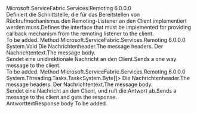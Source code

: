 <Type Name="IServiceRemotingCallbackClient" FullName="Microsoft.ServiceFabric.Services.Remoting.V1.IServiceRemotingCallbackClient">
  <TypeSignature Language="C#" Value="public interface IServiceRemotingCallbackClient" />
  <TypeSignature Language="ILAsm" Value=".class public interface auto ansi abstract IServiceRemotingCallbackClient" />
  <TypeSignature Language="DocId" Value="T:Microsoft.ServiceFabric.Services.Remoting.V1.IServiceRemotingCallbackClient" />
  <TypeSignature Language="VB.NET" Value="Public Interface IServiceRemotingCallbackClient" />
  <TypeSignature Language="F#" Value="type IServiceRemotingCallbackClient = interface" />
  <AssemblyInfo>
    <AssemblyName>Microsoft.ServiceFabric.Services.Remoting</AssemblyName>
    <AssemblyVersion>6.0.0.0</AssemblyVersion>
  </AssemblyInfo>
  <Interfaces />
  <Docs>
    <summary>
            <span data-ttu-id="a05da-101">Definiert die Schnittstelle, die für das Bereitstellen von Rückrufmechanismus den Remoting-Listener an den Client implementiert werden muss.</span><span class="sxs-lookup"><span data-stu-id="a05da-101">Defines the interface that must be implemented for providing callback mechanism from the remoting listener to the client.</span></span>
            </summary>
    <remarks>To be added.</remarks>
  </Docs>
  <Members>
    <Member MemberName="OneWayMessage">
      <MemberSignature Language="C#" Value="public void OneWayMessage (Microsoft.ServiceFabric.Services.Remoting.V1.ServiceRemotingMessageHeaders messageHeaders, byte[] requestBody);" />
      <MemberSignature Language="ILAsm" Value=".method public hidebysig newslot virtual instance void OneWayMessage(class Microsoft.ServiceFabric.Services.Remoting.V1.ServiceRemotingMessageHeaders messageHeaders, unsigned int8[] requestBody) cil managed" />
      <MemberSignature Language="DocId" Value="M:Microsoft.ServiceFabric.Services.Remoting.V1.IServiceRemotingCallbackClient.OneWayMessage(Microsoft.ServiceFabric.Services.Remoting.V1.ServiceRemotingMessageHeaders,System.Byte[])" />
      <MemberSignature Language="VB.NET" Value="Public Sub OneWayMessage (messageHeaders As ServiceRemotingMessageHeaders, requestBody As Byte())" />
      <MemberSignature Language="F#" Value="abstract member OneWayMessage : Microsoft.ServiceFabric.Services.Remoting.V1.ServiceRemotingMessageHeaders * byte[] -&gt; unit" Usage="iServiceRemotingCallbackClient.OneWayMessage (messageHeaders, requestBody)" />
      <MemberType>Method</MemberType>
      <AssemblyInfo>
        <AssemblyName>Microsoft.ServiceFabric.Services.Remoting</AssemblyName>
        <AssemblyVersion>6.0.0.0</AssemblyVersion>
      </AssemblyInfo>
      <ReturnValue>
        <ReturnType>System.Void</ReturnType>
      </ReturnValue>
      <Parameters>
        <Parameter Name="messageHeaders" Type="Microsoft.ServiceFabric.Services.Remoting.V1.ServiceRemotingMessageHeaders" />
        <Parameter Name="requestBody" Type="System.Byte[]" />
      </Parameters>
      <Docs>
        <param name="messageHeaders"><span data-ttu-id="a05da-102">Die Nachrichtenheader.</span><span class="sxs-lookup"><span data-stu-id="a05da-102">The message headers.</span></span></param>
        <param name="requestBody"><span data-ttu-id="a05da-103">Der Nachrichtentext.</span><span class="sxs-lookup"><span data-stu-id="a05da-103">The message body.</span></span></param>
        <summary>
            <span data-ttu-id="a05da-104">Sendet eine unidirektionale Nachricht an den Client.</span><span class="sxs-lookup"><span data-stu-id="a05da-104">Sends a one way message to the client.</span></span>
            </summary>
        <remarks>To be added.</remarks>
      </Docs>
    </Member>
    <Member MemberName="RequestResponseAsync">
      <MemberSignature Language="C#" Value="public System.Threading.Tasks.Task&lt;byte[]&gt; RequestResponseAsync (Microsoft.ServiceFabric.Services.Remoting.V1.ServiceRemotingMessageHeaders messageHeaders, byte[] requestBody);" />
      <MemberSignature Language="ILAsm" Value=".method public hidebysig newslot virtual instance class System.Threading.Tasks.Task`1&lt;unsigned int8[]&gt; RequestResponseAsync(class Microsoft.ServiceFabric.Services.Remoting.V1.ServiceRemotingMessageHeaders messageHeaders, unsigned int8[] requestBody) cil managed" />
      <MemberSignature Language="DocId" Value="M:Microsoft.ServiceFabric.Services.Remoting.V1.IServiceRemotingCallbackClient.RequestResponseAsync(Microsoft.ServiceFabric.Services.Remoting.V1.ServiceRemotingMessageHeaders,System.Byte[])" />
      <MemberSignature Language="VB.NET" Value="Public Function RequestResponseAsync (messageHeaders As ServiceRemotingMessageHeaders, requestBody As Byte()) As Task(Of Byte())" />
      <MemberSignature Language="F#" Value="abstract member RequestResponseAsync : Microsoft.ServiceFabric.Services.Remoting.V1.ServiceRemotingMessageHeaders * byte[] -&gt; System.Threading.Tasks.Task&lt;byte[]&gt;" Usage="iServiceRemotingCallbackClient.RequestResponseAsync (messageHeaders, requestBody)" />
      <MemberType>Method</MemberType>
      <AssemblyInfo>
        <AssemblyName>Microsoft.ServiceFabric.Services.Remoting</AssemblyName>
        <AssemblyVersion>6.0.0.0</AssemblyVersion>
      </AssemblyInfo>
      <ReturnValue>
        <ReturnType>System.Threading.Tasks.Task&lt;System.Byte[]&gt;</ReturnType>
      </ReturnValue>
      <Parameters>
        <Parameter Name="messageHeaders" Type="Microsoft.ServiceFabric.Services.Remoting.V1.ServiceRemotingMessageHeaders" />
        <Parameter Name="requestBody" Type="System.Byte[]" />
      </Parameters>
      <Docs>
        <param name="messageHeaders"><span data-ttu-id="a05da-105">Die Nachrichtenheader.</span><span class="sxs-lookup"><span data-stu-id="a05da-105">The message headers.</span></span></param>
        <param name="requestBody"><span data-ttu-id="a05da-106">Der Nachrichtentext.</span><span class="sxs-lookup"><span data-stu-id="a05da-106">The message body.</span></span></param>
        <summary>
            <span data-ttu-id="a05da-107">Sendet eine Nachricht an den Client, und ruft die Antwort ab.</span><span class="sxs-lookup"><span data-stu-id="a05da-107">Sends a message to the client and gets the response.</span></span>
            </summary>
        <returns><span data-ttu-id="a05da-108">Antworttext</span><span class="sxs-lookup"><span data-stu-id="a05da-108">Response body</span></span></returns>
        <remarks>To be added.</remarks>
      </Docs>
    </Member>
  </Members>
</Type>